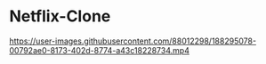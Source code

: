 # Netflix-Clone



https://user-images.githubusercontent.com/88012298/188295078-00792ae0-8173-402d-8774-a43c18228734.mp4

